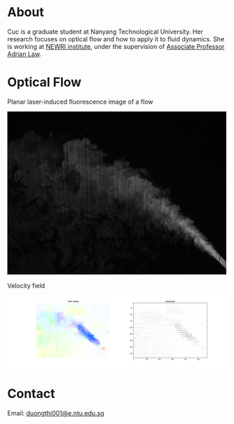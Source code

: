 # About

Cuc is a graduate student at Nanyang Technological University. Her research focuses on optical flow and how to apply it to fluid dynamics. She is working at [NEWRI institute](http://newri.ntu.edu.sg), under the supervision of [Associate Professor Adrian Law](http://www.cee.ntu.edu.sg/aboutus/FacultyDir/Pages/cwklaw.aspx).

# Optical Flow

Planar laser-induced fluorescence image of a flow

![Image flow](frame10.png)

Velocity field

![Image velocity](result.png)


# Contact

Email: duongthi001@e.ntu.edu.sg

